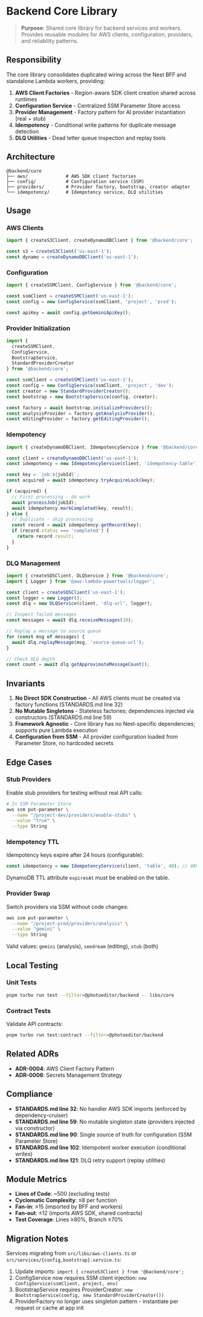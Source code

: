 # Backend Core Library

> **Purpose**: Shared core library for backend services and workers. Provides reusable modules for AWS clients, configuration, providers, and reliability patterns.

## Responsibility

The core library consolidates duplicated wiring across the Nest BFF and standalone Lambda workers, providing:

1. **AWS Client Factories** - Region-aware SDK client creation shared across runtimes
2. **Configuration Service** - Centralized SSM Parameter Store access
3. **Provider Management** - Factory pattern for AI provider instantiation (real + stub)
4. **Idempotency** - Conditional write patterns for duplicate message detection
5. **DLQ Utilities** - Dead letter queue inspection and replay tools

## Architecture

```
@backend/core
├── aws/              # AWS SDK client factories
├── config/           # Configuration service (SSM)
├── providers/        # Provider factory, bootstrap, creator adapter
└── idempotency/      # Idempotency service, DLQ utilities
```

## Usage

### AWS Clients

```typescript
import { createS3Client, createDynamoDBClient } from '@backend/core';

const s3 = createS3Client('us-east-1');
const dynamo = createDynamoDBClient('us-east-1');
```

### Configuration

```typescript
import { createSSMClient, ConfigService } from '@backend/core';

const ssmClient = createSSMClient('us-east-1');
const config = new ConfigService(ssmClient, 'project', 'prod');

const apiKey = await config.getGeminiApiKey();
```

### Provider Initialization

```typescript
import {
  createSSMClient,
  ConfigService,
  BootstrapService,
  StandardProviderCreator
} from '@backend/core';

const ssmClient = createSSMClient('us-east-1');
const config = new ConfigService(ssmClient, 'project', 'dev');
const creator = new StandardProviderCreator();
const bootstrap = new BootstrapService(config, creator);

const factory = await bootstrap.initializeProviders();
const analysisProvider = factory.getAnalysisProvider();
const editingProvider = factory.getEditingProvider();
```

### Idempotency

```typescript
import { createDynamoDBClient, IdempotencyService } from '@backend/core';

const client = createDynamoDBClient('us-east-1');
const idempotency = new IdempotencyService(client, 'idempotency-table');

const key = `job:${jobId}`;
const acquired = await idempotency.tryAcquireLock(key);

if (acquired) {
  // First processing - do work
  await processJob(jobId);
  await idempotency.markCompleted(key, result);
} else {
  // Duplicate - skip processing
  const record = await idempotency.getRecord(key);
  if (record.status === 'completed') {
    return record.result;
  }
}
```

### DLQ Management

```typescript
import { createSQSClient, DLQService } from '@backend/core';
import { Logger } from '@aws-lambda-powertools/logger';

const client = createSQSClient('us-east-1');
const logger = new Logger();
const dlq = new DLQService(client, 'dlq-url', logger);

// Inspect failed messages
const messages = await dlq.receiveMessages(10);

// Replay a message to source queue
for (const msg of messages) {
  await dlq.replayMessage(msg, 'source-queue-url');
}

// Check DLQ depth
const count = await dlq.getApproximateMessageCount();
```

## Invariants

1. **No Direct SDK Construction** - All AWS clients must be created via factory functions (STANDARDS.md line 32)
2. **No Mutable Singletons** - Stateless factories; dependencies injected via constructors (STANDARDS.md line 59)
3. **Framework Agnostic** - Core library has no Nest-specific dependencies; supports pure Lambda execution
4. **Configuration from SSM** - All provider configuration loaded from Parameter Store, no hardcoded secrets

## Edge Cases

### Stub Providers

Enable stub providers for testing without real API calls:

```bash
# In SSM Parameter Store
aws ssm put-parameter \
  --name "/project-dev/providers/enable-stubs" \
  --value "true" \
  --type String
```

### Idempotency TTL

Idempotency keys expire after 24 hours (configurable):

```typescript
const idempotency = new IdempotencyService(client, 'table', 48); // 48h TTL
```

DynamoDB TTL attribute `expiresAt` must be enabled on the table.

### Provider Swap

Switch providers via SSM without code changes:

```bash
aws ssm put-parameter \
  --name "/project-prod/providers/analysis" \
  --value "gemini" \
  --type String
```

Valid values: `gemini` (analysis), `seedream` (editing), `stub` (both)

## Local Testing

### Unit Tests

```bash
pnpm turbo run test --filter=@photoeditor/backend -- libs/core
```

### Contract Tests

Validate API contracts:

```bash
pnpm turbo run test:contract --filter=@photoeditor/backend
```

## Related ADRs

- **ADR-0004**: AWS Client Factory Pattern
- **ADR-0006**: Secrets Management Strategy

## Compliance

- **STANDARDS.md line 32**: No handler AWS SDK imports (enforced by dependency-cruiser)
- **STANDARDS.md line 59**: No mutable singleton state (providers injected via constructor)
- **STANDARDS.md line 90**: Single source of truth for configuration (SSM Parameter Store)
- **STANDARDS.md line 102**: Idempotent worker execution (conditional writes)
- **STANDARDS.md line 121**: DLQ retry support (replay utilities)

## Module Metrics

- **Lines of Code**: ~500 (excluding tests)
- **Cyclomatic Complexity**: ≤8 per function
- **Fan-in**: ≤15 (imported by BFF and workers)
- **Fan-out**: ≤12 (imports AWS SDK, shared contracts)
- **Test Coverage**: Lines ≥80%, Branch ≥70%

## Migration Notes

Services migrating from `src/libs/aws-clients.ts` or `src/services/{config,bootstrap}.service.ts`:

1. Update imports: `import { createS3Client } from '@backend/core';`
2. ConfigService now requires SSM client injection: `new ConfigService(ssmClient, project, env)`
3. BootstrapService requires ProviderCreator: `new BootstrapService(config, new StandardProviderCreator())`
4. ProviderFactory no longer uses singleton pattern - instantiate per request or cache at app init
